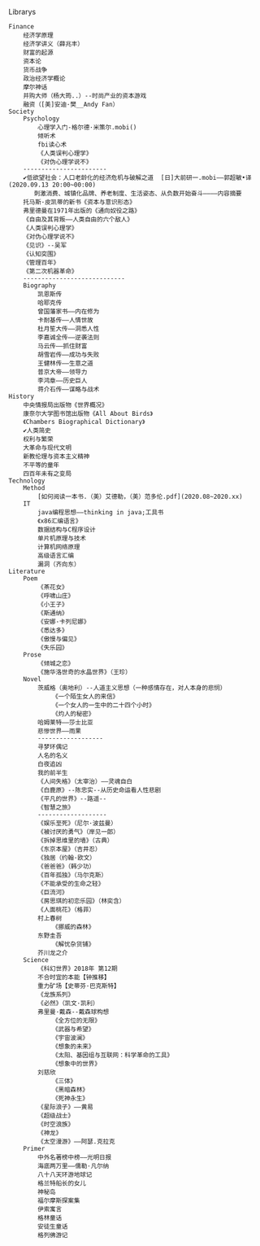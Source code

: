 Librarys

	Finance
		经济学原理
		经济学讲义（薛兆丰）
		财富的起源
		资本论
		货币战争
		政治经济学概论
		摩尔神话
		并购大师（杨大筠..）--时尚产业的资本游戏
		融资（[美]安迪·樊__Andy Fan）
	Society
		Psychology
			心理学入门-格尔德·米策尔.mobi()
			倾听术
			fbi读心术
			《人类误判心理学》
			《对伪心理学说不》
		-----------------------
		✔低欲望社会：人口老龄化的经济危机与破解之道  [日]大前研一.mobi——郭超敏•译(2020.09.13 20:00~00:00)
		   刺激消费、城镇化品牌、养老制度、生活姿态、从负数开始奋斗————内容摘要
		托马斯·皮凯蒂的新书《资本与意识形态》
		弗里德曼在1971年出版的《通向奴役之路》
		《自由及其背叛——人类自由的六个敌人》
		《人类误判心理学》
		《对伪心理学说不》
		《见识》--吴军
		《认知突围》
		《管理百年》
		《第二次机器革命》
		----------------------------
		Biography
			凯恩斯传
			哈耶克传
			曾国藩家书——内在修为
			卡耐基传——人情世故
			杜月笙大传——洞悉人性
			李嘉诚全传——逆袭法则
			马云传——抓住财富
			胡雪岩传——成功与失败
			王健林传——生意之道
			普京大帝——领导力
			李鸿章——历史巨人
			蒋介石传——谋略与战术
	History
		中央情报局出版物《世界概况》
		康奈尔大学图书馆出版物《All About Birds》
		《Chambers Biographical Dictionary》
		✔人类简史
		权利与繁荣
		大革命与现代文明
		新教伦理与资本主义精神
		不平等的童年
		四百年未有之变局
	Technology
		Method
			[如何阅读一本书.（美）艾德勒，（美）范多伦.pdf](2020.08~2020.xx)
		IT
			java编程思想——thinking in java;工具书
			《x86汇编语言》
			数据结构与C程序设计
			单片机原理与技术
			计算机网络原理
			高级语言汇编
			漏洞（齐向东）
	Literature
		Poem
			《茶花女》
			《呼啸山庄》
			《小王子》
			《斯通纳》
			《安娜·卡列尼娜》
			《悉达多》
			《傲慢与偏见》
			《失乐园》		
		Prose	
			《倾城之恋》
			《施华洛世奇的水晶世界》（王珍）
		Novel	
			茨威格（奥地利）--人道主义思想（一种感情存在，对人本身的悲悯）
				《一个陌生女人的来信》
				《一个女人的一生中的二十四个小时》
				《灼人的秘密》
			哈姆莱特——莎士比亚
			悲惨世界——雨果
			------------------
			寻梦环偶记
			人名的名义
			白夜追凶
			我的前半生
			《人间失格》（太宰治）——灵魂自白
			《白鹿原》--陈忠实--从历史命运看人性悲剧
			《平凡的世界》--路遥--
			《智慧之旅》
			-------------------
			《娱乐至死》（尼尔·波兹曼）
			《被讨厌的勇气》（岸见一郎）
			《拆掉思维里的墙》（古典）
			《东京本屋》（吉井忍）
			《独居（约翰·欧文）
			《爸爸爸》（韩少功）
			《百年孤独》（马尔克斯）
			《不能承受的生命之轻》
			《巨流河》
			《房思琪的初恋乐园》（林奕含）
			《人面桃花》（格菲）
			村上春树
				《挪威的森林》
			东野圭吾
				《解忧杂货铺》
			芥川龙之介
		Science
			《科幻世界》2018年 第12期
			不合时宜的本能【钟推移】
			重力矿场【史蒂芬·巴克斯特】
			《龙族系列》
			《必然》（凯文·凯利）
			弗里曼·戴森--戴森球构想
				《全方位的无限》
				《武器与希望》
				《宇宙波澜》
				《想象的未来》
				《太阳、基因组与互联网：科学革命的工具》
				《想象中的世界》
			刘慈欣
				《三体》
				《黑暗森林》
				《死神永生》
			《星际浪子》——黄易
			《超级战士》
			《时空浪族》
			《神龙》
			《太空漫游》——阿瑟.克拉克
		Primer
			中外名著榜中榜——光明日报
			海底两万里——儒勒·凡尔纳
			八十八天环游地球记
			格兰特船长的女儿
			神秘岛
			福尔摩斯探案集
			伊索寓言
			格林童话
			安徒生童话
			格列佛游记

		
